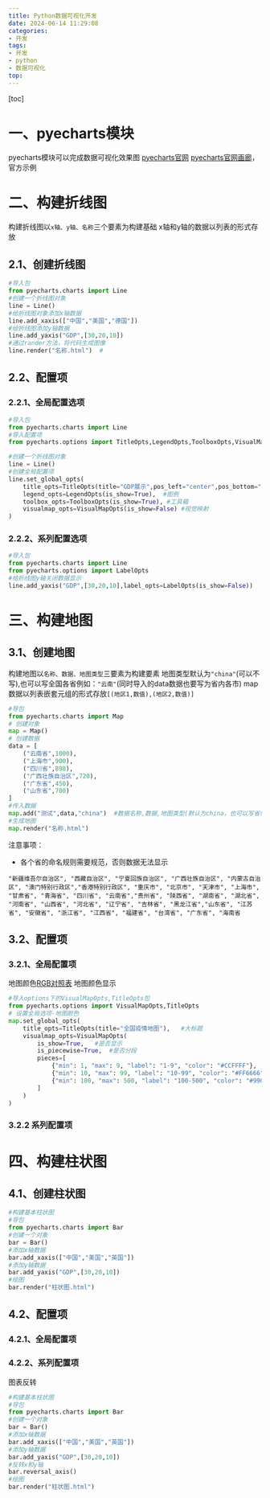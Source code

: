 ```yaml
---
title: Python数据可视化开发
date: 2024-06-14 11:29:08
categories: 
- 开发
tags: 
- 开发
- python
- 数据可视化
top: 
---
```

[toc]

# 一、pyecharts模块
pyecharts模块可以完成数据可视化效果图
[pyecharts官网](https://pyecharts.org)
[pyecharts官网画廊](https://gallery.pyecharts.org)，官方示例
# 二、构建折线图
构建折线图以`x轴、y轴、名称`三个要素为构建基础
x轴和y轴的数据以列表的形式存放

## 2.1、创建折线图

``` python
#导入包
from pyecharts.charts import Line
#创建一个折线图对象
line = Line()
#给折线图对象添加x轴数据
line.add_xaxis(["中国","美国","德国"])
#给折线图添加y轴数据
line.add_yaxis("GDP",[30,20,10])
#通过rander方法，将代码生成图像
line.render("名称.html")	#

```


## 2.2、配置项
### 2.2.1、全局配置选项

``` python
#导入包
from pyecharts.charts import Line
#导入配置项
from pyecharts.options import TitleOpts,LegendOpts,ToolboxOpts,VisualMapOpts

#创建一个折线图对象
line = Line()
#创建全局配置项
line.set_global_opts(
    title_opts=TitleOpts(title="GDP展示",pos_left="center",pos_bottom="1%"),  #标题展示
    legend_opts=LegendOpts(is_show=True),  #图例
    toolbox_opts=ToolboxOpts(is_show=True), #工具箱
    visualmap_opts=VisualMapOpts(is_show=False) #视觉映射
)

```

### 2.2.2、系列配置选项
``` python
#导入包
from pyecharts.charts import Line
from pyecharts.options import LabelOpts
#给折线图y轴关闭数据显示
line.add_yaxis("GDP",[30,20,10],label_opts=LabelOpts(is_show=False))

```


# 三、构建地图

## 3.1、创建地图
构建地图以`名称、数据、地图类型`三要素为构建要素
地图类型默认为`"china"`(可以不写),也可以写全国各省例如：`"云南"`(同时导入的data数据也要写为省内各市)
map数据以列表嵌套元组的形式存放`[(地区1,数值),(地区2,数值)]`

``` python
#导包
from pyecharts.charts import Map
# 创建对象
map = Map()
# 创建数据
data = [
    ("云南省",1000),
    ("上海市",900),
    ("四川省",898),
    ("广西壮族自治区",720),
    ("广东省",450),
    ("山东省",700)
]
#传入数据
map.add("测试",data,"china")	#数据名称,数据,地图类型(默认为china，也可以写省份)
#生成地图
map.render("名称.html")
```

注意事项：
- 各个省的命名规则需要规范，否则数据无法显示

``` text
"新疆维吾尔自治区", "西藏自治区", "宁夏回族自治区", "广西壮族自治区", "内蒙古自治区", "澳门特别行政区","香港特别行政区", "重庆市", "北京市", "天津市", "上海市", "甘肃省", "青海省", "四川省", "云南省","贵州省", "陕西省", "湖南省", "湖北省", "河南省", "山西省", "河北省", "辽宁省", "吉林省", "黑龙江省","山东省", "江苏省", "安徽省", "浙江省", "江西省", "福建省", "台湾省", "广东省", "海南省
```

## 3.2、配置项
### 3.2.1、全局配置项
地图颜色[RGB对照表](https://tool.oschina.net/commons?type=3)
地图颜色显示
``` python
#导入options下的VisualMapOpts,TitleOpts包
from pyecharts.options import VisualMapOpts,TitleOpts
# 设置全局选项-地图颜色
map.set_global_opts(
    title_opts=TitleOpts(title="全国疫情地图"),	#大标题
    visualmap_opts=VisualMapOpts(
        is_show=True,	#是否显示
        is_piecewise=True,	#是否分段
        pieces=[
            {"min": 1, "max": 9, "label": "1-9", "color": "#CCFFFF"},
            {"min": 10, "max": 99, "label": "10-99", "color": "#FF6666"},
            {"min": 100, "max": 500, "label": "100-500", "color": "#990033"}
        ]
    )
)
```

### 3.2.2 系列配置项

# 四、构建柱状图
## 4.1、创建柱状图
``` python
#构建基本柱状图
#导包
from pyecharts.charts import Bar
#创建一个对象
bar = Bar()
#添加x轴数据
bar.add_xaxis(["中国","美国","英国"])
#添加y轴数据
bar.add_yaxis("GDP",[30,20,10])
#绘图
bar.render("柱状图.html")
```

## 4.2、配置项
### 4.2.1、全局配置项
### 4.2.2、系列配置项

图表反转
``` python
#构建基本柱状图
#导包
from pyecharts.charts import Bar
#创建一个对象
bar = Bar()
#添加x轴数据
bar.add_xaxis(["中国","美国","英国"])
#添加y轴数据
bar.add_yaxis("GDP",[30,20,10])
#反转x和y轴
bar.reversal_axis()
#绘图
bar.render("柱状图.html")
```
